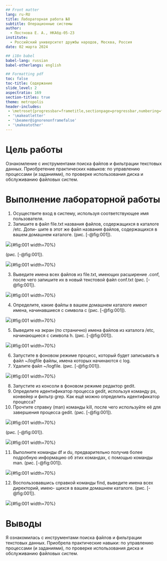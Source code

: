 ```yaml
---
## Front matter
lang: ru-RU
title: Лабораторная работа №8
subtitle: Операционные системы
author:
  - Постнова Е. А., НКАбд-05-23
institute:
  - Российский университет дружбы народов, Москва, Россия
date: 02 марта 2024

## i18n babel
babel-lang: russian
babel-otherlangs: english

## Formatting pdf
toc: false
toc-title: Содержание
slide_level: 2
aspectratio: 169
section-titles: true
theme: metropolis
header-includes:
 - \metroset{progressbar=frametitle,sectionpage=progressbar,numbering=fraction}
 - '\makeatletter'
 - '\beamer@ignorenonframefalse'
 - '\makeatother'
---
```


# Цель работы

Ознакомление с инструментами поиска файлов и фильтрации текстовых данных.
Приобретение практических навыков: по управлению процессами (и заданиями), по
проверке использования диска и обслуживанию файловых систем.

# Выполнение лабораторной работы

1. Осуществите вход в систему, используя соответствующее имя пользователя.
2. Запишите в файл file.txt названия файлов, содержащихся в каталоге /etc. Допи-
шите в этот же файл названия файлов, содержащихся в вашем домашнем каталоге. (рис. [-@fig:001]).

![](image/1.bmp){#fig:001 width=70%}

(рис. [-@fig:001]).

![](image/2.bmp){#fig:001 width=70%}

3. Выведите имена всех файлов из file.txt, имеющих расширение .conf, после чего
запишите их в новый текстовой файл conf.txt (рис. [-@fig:001]).

![](image/3.bmp){#fig:001 width=70%}

4. Определите, какие файлы в вашем домашнем каталоге имеют имена, начинавшиеся
с символа c (рис. [-@fig:001]).

![](image/4.bmp){#fig:001 width=70%}

5. Выведите на экран (по странично) имена файлов из каталога /etc, начинающиеся
с символа h. (рис. [-@fig:001]).

![](image/5.bmp){#fig:001 width=70%}

6. Запустите в фоновом режиме процесс, который будет записывать в файл ~/logfile
файлы, имена которых начинаются с log.
7. Удалите файл ~/logfile. (рис. [-@fig:001]).

![](image/6.bmp){#fig:001 width=70%}

8. Запустите из консоли в фоновом режиме редактор gedit.
9. Определите идентификатор процесса gedit, используя команду ps, конвейер и фильтр
grep. Как ещё можно определить идентификатор процесса?
10. Прочтите справку (man) команды kill, после чего используйте её для завершения
процесса gedit. (рис. [-@fig:001]).

![](image/7.bmp){#fig:001 width=70%}

(рис. [-@fig:001]).

![](image/8.bmp){#fig:001 width=70%}

11. Выполните команды df и du, предварительно получив более подробную информацию
об этих командах, с помощью команды man. (рис. [-@fig:001]).

![](image/9.bmp){#fig:001 width=70%}

12. Воспользовавшись справкой команды find, выведите имена всех директорий, имею-
щихся в вашем домашнем каталоге. (рис. [-@fig:001]).

![](image/10.bmp){#fig:001 width=70%}

# Выводы

Я ознакомилась с инструментами поиска файлов и фильтрации текстовых данных.
Приобрела практические навыки: по управлению процессами (и заданиями), по
проверке использования диска и обслуживанию файловых систем.

